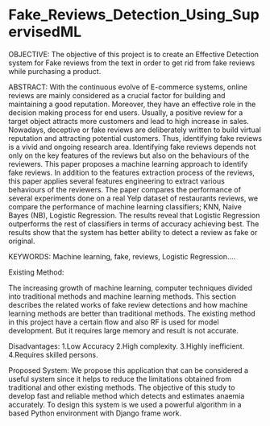 # Fake_Reviews_Detection_Using_SupervisedML


OBJECTIVE:
The objective of this project is to create an Effective Detection system for Fake reviews from the text in order to get rid from fake reviews while purchasing a product.


ABSTRACT:
With the continuous evolve of E-commerce systems, online reviews are mainly considered as a crucial factor for building and maintaining a good reputation. Moreover, they have an effective role in the decision making process for end users. Usually, a positive review for a target object attracts more customers and lead to high increase in sales. Nowadays, deceptive or fake reviews are deliberately written to build virtual reputation and attracting potential customers. Thus, identifying fake reviews is a vivid and ongoing research area. Identifying fake reviews depends not only on the key features of the reviews but also on the behaviours of the reviewers. This paper proposes a machine learning approach to identify fake reviews. In addition to the features extraction process of the reviews, this paper applies several features engineering to extract various behaviours of the reviewers. The paper compares the performance of several experiments done on a real Yelp dataset of restaurants reviews, we compare the performance of machine learning classifiers; KNN, Naive Bayes (NB), Logistic Regression. The results reveal that Logistic Regression outperforms the rest of classifiers in terms of accuracy achieving best. The results show that the system has better ability to detect a review as fake or original. 
 
KEYWORDS: Machine learning, fake, reviews, Logistic Regression….

Existing Method:

The increasing growth of machine learning, computer techniques divided into traditional methods and machine learning methods. This section describes the related works of fake review detections and how machine learning methods are better than traditional methods. The existing method in this project have a certain flow and also RF is used for model development. But it requires large memory and result is not accurate.
 
Disadvantages:
1.Low Accuracy
2.High complexity.
3.Highly inefficient.
4.Requires skilled persons.

Proposed System:
We propose this application that can be considered a useful system since it helps to reduce the limitations obtained from traditional and other existing methods. The objective of this study to develop fast and reliable method which detects and estimates anaemia accurately. To design this system is we used a powerful algorithm in a based Python environment with Django frame work.

